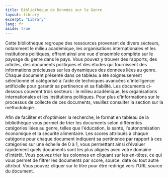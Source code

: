 ```yaml
---
title: Bibliothèque de Données sur le Genre
layout: library
excerpt: "Library"
lang: fr
aside: true
---
```



Cette bibliothèque regroupe des ressources provenant de divers secteurs, notamment le milieu académique, les organisations internationales et les institutions politiques, offrant ainsi une vue d'ensemble complète sur le paysage du genre dans le pays. Vous pouvez y trouver des rapports, des articles, des documents politiques et des études qui fournissent des informations précieuses sur les dynamiques des données liées au genre. Chaque document présenté dans ce tableau a été soigneusement sélectionné et catégorisé à l'aide de techniques avancées d'intelligence artificielle pour garantir sa pertinence et sa fiabilité. Les documents ci-dessous couvrent trois secteurs : le milieu académique, les organisations internationales et les institutions politiques. Pour plus d'informations sur le processus de collecte de ces documents, veuillez consulter la section sur la méthodologie.

Afin de faciliter et d'optimiser la recherche, le format en tableau de la bibliothèque vous permet de trier les documents selon différentes catégories liées au genre, telles que l'éducation, la santé, l'autonomisation économique et la sécurité alimentaire. Les scores attribués à chaque catégorie pour chaque document indiquent sa pertinence par rapport à ces catégories sur une échelle de 0 à 1, vous permettant ainsi d'évaluer rapidement quels documents sont les plus alignés avec votre domaine d'intérêt. Vous pouvez trier les colonnes en cliquant sur les en-têtes, ce qui vous permet de filtrer les documents par score, source, date ou tout autre attribut. Vous pouvez cliquer sur le titre pour être redirigé vers l'URL source du document.


